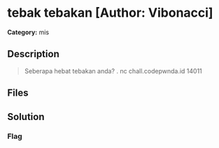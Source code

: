 # tebak tebakan [Author: Vibonacci]

**Category:** mis
## Description
>Seberapa hebat tebakan anda?
.
nc chall.codepwnda.id 14011

## Files



## Solution

### Flag

